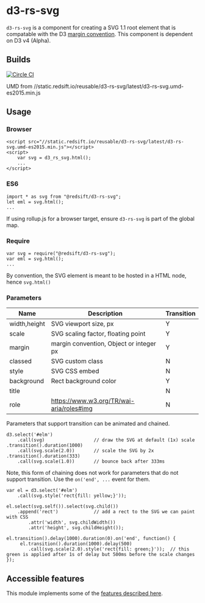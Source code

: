 # d3-rs-svg

`d3-rs-svg` is a component for creating a SVG 1.1 root element that is compatable with the D3 [margin convention](https://bl.ocks.org/mbostock/3019563). This component is dependent on D3 v4 (Alpha).

## Builds

[![Circle CI](https://circleci.com/gh/Redsift/d3-rs-svg.svg?style=svg)](https://circleci.com/gh/Redsift/d3-rs-svg)

UMD from //static.redsift.io/reusable/d3-rs-svg/latest/d3-rs-svg.umd-es2015.min.js

## Usage

### Browser
	
	<script src="//static.redsift.io/reusable/d3-rs-svg/latest/d3-rs-svg.umd-es2015.min.js"></script>
	<script>
		var svg = d3_rs_svg.html();
		...
	</script>

### ES6

	import * as svg from "@redsift/d3-rs-svg";
	let eml = svg.html();
	...

If using rollup.js for a browser target, ensure `d3-rs-svg` is part of the global map.
	
### Require

	var svg = require("@redsift/d3-rs-svg");
	var eml = svg.html();
	...
	
By convention, the SVG element is meant to be hosted in a HTML node, hence `svg.html()`

### Parameters

Name|Description|Transition
----|-----------|----------
width,height|SVG viewport size, px|Y
scale|SVG scaling factor, floating point|Y
margin|margin convention, Object or integer px|Y
classed|SVG custom class|N
style|SVG CSS embed|N
background|Rect background color|Y
title||N
role|https://www.w3.org/TR/wai-aria/roles#img|N

Parameters that support transition can be animated and chained.

	d3.select('#elm')
		.call(svg)					// draw the SVG at default (1x) scale
	.transition().duration(1000)
		.call(svg.scale(2.0))		// scale the SVG by 2x
	.transition().duration(333)
		.call(svg.scale(1.0))		// bounce back after 333ms

Note, this form of chaining does not work for parameters that do not support transition. Use the `on('end', ...` event for them.

	var el = d3.select('#elm')
		.call(svg.style('rect{fill: yellow;}'));
	
  	el.select(svg.self()).select(svg.child())
      	.append('rect')				// add a rect to the SVG we can paint with CSS
        	.attr('width', svg.childWidth())
        	.attr('height', svg.childHeight());
  
	el.transition().delay(1000).duration(0).on('end', function() {
		 el.transition().duration(1000).delay(500)
          	.call(svg.scale(2.0).style('rect{fill: green;}'));	// this green is applied after 1s of delay but 500ms before the scale changes
	});
	
## Accessible features

This module implements some of the [features described here](https://www.sitepoint.com/tips-accessible-svg/).	
	